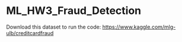 # ML_HW3_Fraud_Detection
Download this dataset to run the code:
https://www.kaggle.com/mlg-ulb/creditcardfraud
